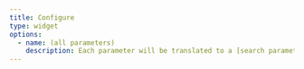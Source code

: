 ```yaml
---
title: Configure
type: widget
options:
  - name: (all parameters)
    description: Each parameter will be translated to a [search parameter](https://www.algolia.com/doc/api-reference/search-api-parameters/)
---
```


